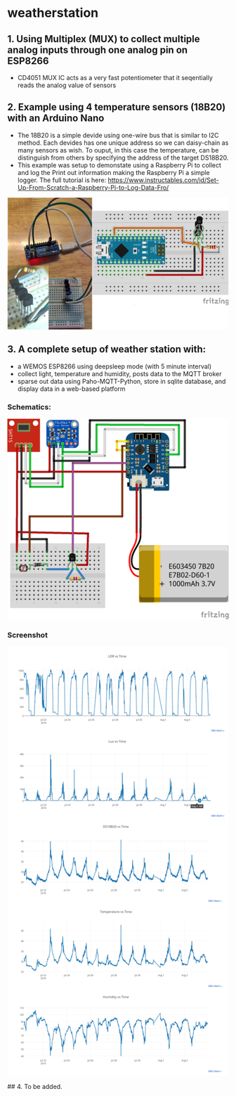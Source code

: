 # weatherstation
## 1. Using Multiplex (MUX) to collect multiple analog inputs through one analog pin on ESP8266
- CD4051 MUX IC acts as a very fast potentiometer that it seqentially reads the analog value of sensors
## 2. Example using 4 temperature sensors (18B20) with an Arduino Nano
- The 18B20 is a simple devide using one-wire bus that is similar to I2C method.  Each devides has one unique address so we can daisy-chain as many sensors as wish. To ouput, in this case the temperature, can be distinguish from others by specifying the address of the target DS18B20.
- This example was setup to demonstate using a Raspberry Pi to collect and log the Print out information making the Raspberry Pi a simple logger. The full tutorial is here: https://www.instructables.com/id/Set-Up-From-Scratch-a-Raspberry-Pi-to-Log-Data-Fro/
<p align="center">
  <img src="https://github.com/binh-bk/weatherstation/blob/master/18B20_multi_reads/18B20.jpg"/>
</p>

## 3. A complete setup of weather station with:
- a WEMOS ESP8266 using deepsleep mode (with 5 minute interval)
- collect light, temperature and humidity, posts data to the MQTT broker
- sparse out data using Paho-MQTT-Python, store in sqlite database, and display data in a web-based platform
### Schematics:
<p align="center">
  <img src="https://github.com/binh-bk/weatherstation/blob/master/esp8266_deepsleep_Aug4/esp8266_deepsleep_ws.png"/>
</p>

### Screenshot
<p align="center">
  <img src="https://github.com/binh-bk/weatherstation/blob/master/esp8266_deepsleep_Aug4/screencapture-mqtt-9999-2018-08-04-23_00_44.png"/>
</p>
## 4. To be added.
